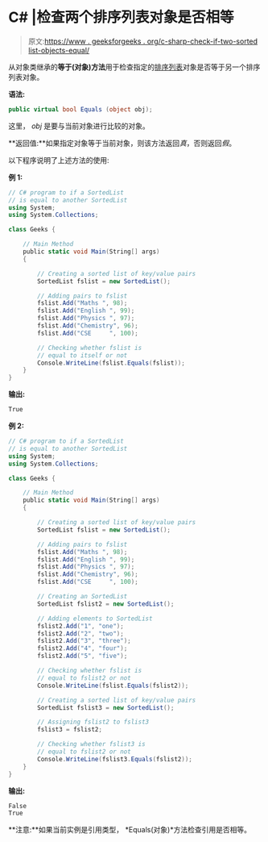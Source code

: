 # C# |检查两个排序列表对象是否相等

> 原文:[https://www . geeksforgeeks . org/c-sharp-check-if-two-sorted list-objects-equal/](https://www.geeksforgeeks.org/c-sharp-check-if-two-sortedlist-objects-are-equal/)

从对象类继承的**等于(对象)方法**用于检查指定的[排序列表](https://www.geeksforgeeks.org/c-sortedlist-class/)对象是否等于另一个排序列表对象。

**语法:**

```cs
public virtual bool Equals (object obj);
```

这里， *obj* 是要与当前对象进行比较的对象。

**返回值:**如果指定对象等于当前对象，则该方法返回*真*，否则返回*假*。

以下程序说明了上述方法的使用:

**例 1:**

```cs
// C# program to if a SortedList
// is equal to another SortedList
using System;
using System.Collections;

class Geeks {

    // Main Method
    public static void Main(String[] args)
    {

        // Creating a sorted list of key/value pairs
        SortedList fslist = new SortedList();

        // Adding pairs to fslist
        fslist.Add("Maths ", 98);
        fslist.Add("English ", 99);
        fslist.Add("Physics ", 97);
        fslist.Add("Chemistry", 96);
        fslist.Add("CSE     ", 100);

        // Checking whether fslist is
        // equal to itself or not
        Console.WriteLine(fslist.Equals(fslist));
    }
}
```

**输出:**

```cs
True

```

**例 2:**

```cs
// C# program to if a SortedList
// is equal to another SortedList
using System;
using System.Collections;

class Geeks {

    // Main Method
    public static void Main(String[] args)
    {

        // Creating a sorted list of key/value pairs
        SortedList fslist = new SortedList();

        // Adding pairs to fslist
        fslist.Add("Maths ", 98);
        fslist.Add("English ", 99);
        fslist.Add("Physics ", 97);
        fslist.Add("Chemistry", 96);
        fslist.Add("CSE     ", 100);

        // Creating an SortedList
        SortedList fslist2 = new SortedList();

        // Adding elements to SortedList
        fslist2.Add("1", "one");
        fslist2.Add("2", "two");
        fslist2.Add("3", "three");
        fslist2.Add("4", "four");
        fslist2.Add("5", "five");

        // Checking whether fslist is
        // equal to fslist2 or not
        Console.WriteLine(fslist.Equals(fslist2));

        // Creating a sorted list of key/value pairs
        SortedList fslist3 = new SortedList();

        // Assigning fslist2 to fslist3
        fslist3 = fslist2;

        // Checking whether fslist3 is
        // equal to fslist2 or not
        Console.WriteLine(fslist3.Equals(fslist2));    
    }
}
```

**输出:**

```cs
False
True

```

**注意:**如果当前实例是引用类型， *Equals(对象)*方法检查引用是否相等。